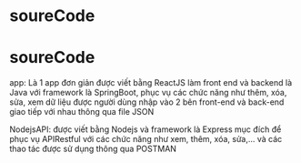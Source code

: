 # soureCode
# soureCode
app: Là 1 app đơn giản được viết bằng ReactJS làm front end và backend là Java với framework là SpringBoot, phục vụ các chức năng như thêm, xóa, sửa, xem dữ liệu được người dùng nhập vào
2 bên front-end và back-end giao tiếp với nhau thông qua file JSON

NodejsAPI: được viết bằng Nodejs và framework là Express mục đích để phục vụ APIRestful với các chức năng như xem, thêm, xóa, sửa,... và các thao tác được sử dụng thông qua POSTMAN
